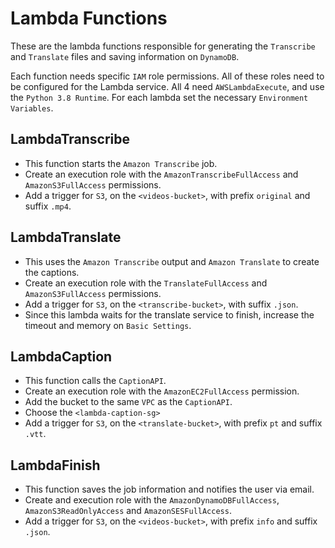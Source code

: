 # Lambda Functions

These are the lambda functions responsible for generating the `Transcribe` and `Translate`
files and saving information on `DynamoDB`.

Each function needs specific `IAM` role permissions. All of these roles need to be configured for the Lambda service.
All 4 need `AWSLambdaExecute`, and use the `Python 3.8 Runtime`.
For each lambda set the necessary `Environment Variables`.

## LambdaTranscribe

* This function starts the `Amazon Transcribe` job.
* Create an execution role with the `AmazonTranscribeFullAccess` and `AmazonS3FullAccess` permissions.
* Add a trigger for `S3`, on the `<videos-bucket>`, with prefix `original` and suffix `.mp4`.

## LambdaTranslate

* This uses the `Amazon Transcribe` output and `Amazon Translate` to create the captions.
* Create an execution role with the `TranslateFullAccess` and `AmazonS3FullAccess` permissions.
* Add a trigger for `S3`, on the `<transcribe-bucket>`, with suffix `.json`.
* Since this lambda waits for the translate service to finish, increase the timeout and memory on `Basic Settings`.

## LambdaCaption

* This function calls the `CaptionAPI`.
* Create an execution role with the `AmazonEC2FullAccess` permission.
* Add the bucket to the same `VPC` as the `CaptionAPI`.
* Choose the `<lambda-caption-sg>`
* Add a trigger for `S3`, on the `<translate-bucket>`, with prefix `pt` and suffix `.vtt`.

## LambdaFinish

* This function saves the job information and notifies the user via email.
* Create and execution role with the `AmazonDynamoDBFullAccess`, `AmazonS3ReadOnlyAccess` and `AmazonSESFullAccess`.
* Add a trigger for `S3`, on the `<videos-bucket>`, with prefix `info` and suffix `.json`.
